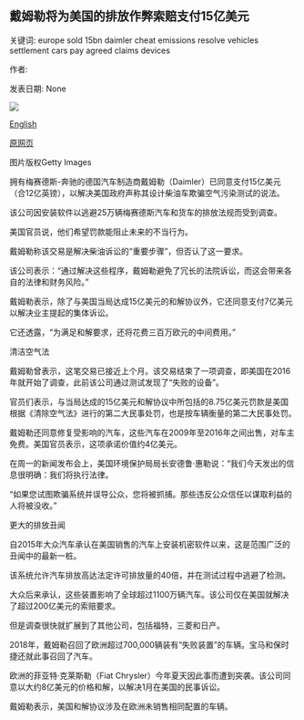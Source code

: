 ## 戴姆勒将为美国的排放作弊索赔支付15亿美元

关键词: europe sold 15bn daimler cheat emissions resolve vehicles settlement cars pay agreed claims devices

作者: 

发表日期: None

![](https://ichef.bbci.co.uk/news/1024/branded_news/7BF9/production/_114373713_gettyimages-1220372276.jpg)

[English](Daimler%20to%20pay%20%241.5bn%20over%20emissions%20cheat%20claims%20in%20US.md)

[原网页](https://www.bbc.com/news/business-54153126)

图片版权Getty Images

拥有梅赛德斯-奔驰的德国汽车制造商戴姆勒（Daimler）已同意支付15亿美元（合12亿英镑），以解决美国政府声称其设计柴油车欺骗空气污染测试的说法。

该公司因安装软件以逃避25万辆梅赛德斯汽车和货车的排放法规而受到调查。

美国官员说，他们希望罚款能阻止未来的不当行为。

戴姆勒称该交易是解决柴油诉讼的“重要步骤”，但否认了这一要求。

该公司表示：“通过解决这些程序，戴姆勒避免了冗长的法院诉讼，而这会带来各自的法律和财务风险。”

戴姆勒表示，除了与美国当局达成15亿美元的和解协议外，它还同意支付7亿美元以解决业主提起的集体诉讼。

它还透露，“为满足和解要求，还将花费三百万欧元的中间费用。”

清洁空气法

戴姆勒曾表示，这笔交易已接近上个月。该交易结束了一项调查，即美国在2016年就开始了调查，此前该公司通过测试发现了“失败的设备”。

官员们表示，与当局达成的15亿美元和解协议中所包括的8.75亿美元罚款是美国根据《清除空气法》进行的第二大民事处罚，也是按车辆衡量的第二大民事处罚。

戴姆勒还同意修复受影响的汽车，这些汽车在2009年至2016年之间出售，对车主免费。美国官员表示，这项承诺价值约4亿美元。

在周一的新闻发布会上，美国环境保护局局长安德鲁·惠勒说：“我们今天发出的信息很明确：我们将执行法律。

“如果您试图欺骗系统并误导公众，您将被抓捕。那些违反公众信任以谋取利益的人将被没收。”

更大的排放丑闻

自2015年大众汽车承认在美国销售的汽车上安装机密软件以来，这是范围广泛的丑闻中的最新一桩。

该系统允许汽车排放高达法定许可排放量的40倍，并在测试过程中逃避了检测。

大众后来承认，这些装置影响了全球超过1100万辆汽车。该公司仅在美国就解决了超过200亿美元的索赔要求。

但是调查很快就扩展到了其他公司，包括福特，三菱和日产。

2018年，戴姆勒召回了欧洲超过700,000辆装有“失败装置”的车辆。宝马和保时捷还就此事召回了汽车。

欧洲的菲亚特·克莱斯勒（Fiat Chrysler）今年夏天因此事而遭到突袭。该公司同意以大约8亿美元的价格和解，以解决1月在美国的民事诉讼。

戴姆勒表示，美国和解协议涉及在欧洲未销售相同配置的车辆。